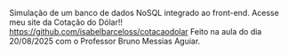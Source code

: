 Simulação de um banco de dados NoSQL integrado ao front-end.
Acesse meu site da Cotação do Dólar!! https://github.com/isabelbarceloss/cotacaodolar
Feito na aula do dia 20/08/2025 com o Professor Bruno Messias Aguiar.
